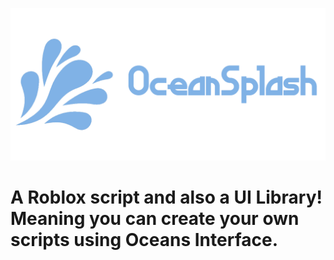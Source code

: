 ![alt](https://raw.githubusercontent.com/Zearish/OceanSplash/refs/heads/main/Splash.png)
# A Roblox script and also a UI Library! Meaning you can create your own scripts using Oceans Interface.
